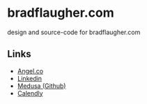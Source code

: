 # bradflaugher.com

design and source-code for bradflaugher.com


## Links 

* [Angel.co](https://angel.co/s/esposito-flaugher/5zTWA)
* [Linkedin](https://www.linkedin.com/in/bradflaugher/)
* [Medusa (Github)](https://github.com/predbrad/medusa)
* [Calendly](https://calendly.com/bradjf)

